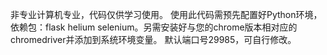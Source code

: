 非专业计算机专业，代码仅供学习使用。
使用此代码需预先配置好Python环境，依赖包：flask helium selenium。另需安装好与您的chrome版本相对应的chromedriver并添加到系统环境变量。
默认端口号29985，可自行修改。
